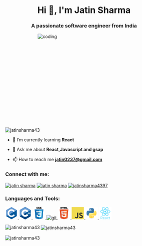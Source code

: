 <h1 align="center">Hi 👋, I'm Jatin Sharma</h1>
<h3 align="center">A passionate software engineer from India</h3>
<img align="right" alt="coding" width="400px" height="300px" src="https://media3.giphy.com/media/v1.Y2lkPTc5MGI3NjExNW41cHZxaWZ3NXVxejF0em93dGpwbGhnbGV1b2pqNDRibmt2NHk0NyZlcD12MV9pbnRlcm5hbF9naWZfYnlfaWQmY3Q9Zw/bGgsc5mWoryfgKBx1u/giphy.gif">
<p align="left"> <img src="https://komarev.com/ghpvc/?username=jatinsharma43&label=Profile%20views&color=0e75b6&style=flat" alt="jatinsharma43" /> </p>

- 🌱 I’m currently learning **React**

- 💬 Ask me about **React,Javascript and gsap**

- 📫 How to reach me **jatin0237@gmail.com**

<h3 align="left">Connect with me:</h3>
<p align="left">
<a href="https://linkedin.com/in/jatin sharma" target="blank"><img align="center" src="https://raw.githubusercontent.com/rahuldkjain/github-profile-readme-generator/master/src/images/icons/Social/linked-in-alt.svg" alt="jatin sharma" height="30" width="40" /></a>
<a href="https://fb.com/jatin sharma" target="blank"><img align="center" src="https://raw.githubusercontent.com/rahuldkjain/github-profile-readme-generator/master/src/images/icons/Social/facebook.svg" alt="jatin sharma" height="30" width="40" /></a>
<a href="https://instagram.com/jatinsharma4397" target="blank"><img align="center" src="https://raw.githubusercontent.com/rahuldkjain/github-profile-readme-generator/master/src/images/icons/Social/instagram.svg" alt="jatinsharma4397" height="30" width="40" /></a>
</p>

<h3 align="left">Languages and Tools:</h3>
<p align="left"> <a href="https://www.cprogramming.com/" target="_blank" rel="noreferrer"> <img src="https://raw.githubusercontent.com/devicons/devicon/master/icons/c/c-original.svg" alt="c" width="40" height="40"/> </a> <a href="https://www.w3schools.com/cpp/" target="_blank" rel="noreferrer"> <img src="https://raw.githubusercontent.com/devicons/devicon/master/icons/cplusplus/cplusplus-original.svg" alt="cplusplus" width="40" height="40"/> </a> <a href="https://www.w3schools.com/css/" target="_blank" rel="noreferrer"> <img src="https://raw.githubusercontent.com/devicons/devicon/master/icons/css3/css3-original-wordmark.svg" alt="css3" width="40" height="40"/> </a> <a href="https://git-scm.com/" target="_blank" rel="noreferrer"> <img src="https://www.vectorlogo.zone/logos/git-scm/git-scm-icon.svg" alt="git" width="40" height="40"/> </a> <a href="https://www.w3.org/html/" target="_blank" rel="noreferrer"> <img src="https://raw.githubusercontent.com/devicons/devicon/master/icons/html5/html5-original-wordmark.svg" alt="html5" width="40" height="40"/> </a> <a href="https://developer.mozilla.org/en-US/docs/Web/JavaScript" target="_blank" rel="noreferrer"> <img src="https://raw.githubusercontent.com/devicons/devicon/master/icons/javascript/javascript-original.svg" alt="javascript" width="40" height="40"/> </a> <a href="https://www.python.org" target="_blank" rel="noreferrer"> <img src="https://raw.githubusercontent.com/devicons/devicon/master/icons/python/python-original.svg" alt="python" width="40" height="40"/> </a> <a href="https://reactjs.org/" target="_blank" rel="noreferrer"> <img src="https://raw.githubusercontent.com/devicons/devicon/master/icons/react/react-original-wordmark.svg" alt="react" width="40" height="40"/> </a> </p>

<p><img align="left" src="https://github-readme-stats.vercel.app/api/top-langs?username=jatinsharma43&show_icons=true&locale=en&layout=compact" alt="jatinsharma43" /></p>

<p>&nbsp;<img align="center" src="https://github-readme-stats.vercel.app/api?username=jatinsharma43&show_icons=true&locale=en" alt="jatinsharma43" /></p>

<p><img align="center" src="https://github-readme-streak-stats.herokuapp.com/?user=jatinsharma43&" alt="jatinsharma43" /></p>


